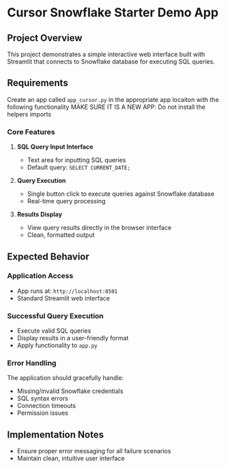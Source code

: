 # Cursor Snowflake Starter Demo App

## Project Overview

This project demonstrates a simple interactive web interface built with Streamlit that connects to Snowflake database for executing SQL queries.

## Requirements

Create an app called `app_cursor.py` in the appropriate app locaiton with the following functionality MAKE SURE IT IS A NEW APP:
Do not install the helpers imports

### Core Features

1. **SQL Query Input Interface**
   - Text area for inputting SQL queries
   - Default query: `SELECT CURRENT_DATE;`

2. **Query Execution**
   - Single button click to execute queries against Snowflake database
   - Real-time query processing

3. **Results Display**
   - View query results directly in the browser interface
   - Clean, formatted output

## Expected Behavior

### Application Access
- App runs at: `http://localhost:8501`
- Standard Streamlit web interface

### Successful Query Execution
- Execute valid SQL queries
- Display results in a user-friendly format
- Apply functionality to `app.py`

### Error Handling
The application should gracefully handle:
- Missing/invalid Snowflake credentials
- SQL syntax errors
- Connection timeouts
- Permission issues

## Implementation Notes

- Ensure proper error messaging for all failure scenarios
- Maintain clean, intuitive user interface